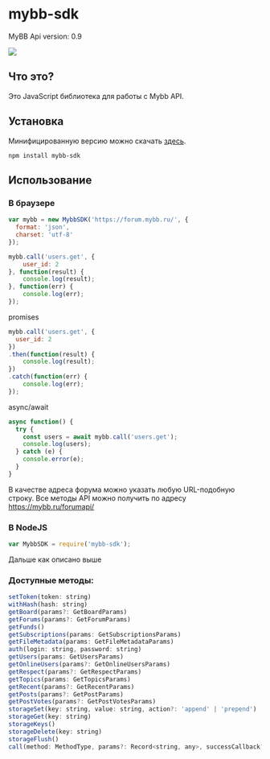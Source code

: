 mybb-sdk
===========

MyBB Api version: 0.9

[![](https://data.jsdelivr.com/v1/package/npm/@quadrosystems/mybb-sdk/badge?style=rounded)](https://www.jsdelivr.com/package/npm/@quadrosystems/mybb-sdk)

## Что это?
Это JavaScript библиотека для работы с Mybb API.

## Установка

Минифицированную версию можно скачать [здесь](https://www.jsdelivr.com/package/npm/@quadrosystems/mybb-sdk).

```
npm install mybb-sdk
```

## Использование

### В браузере

```javascript
var mybb = new MybbSDK('https://forum.mybb.ru/', {
  format: 'json',
  charset: 'utf-8'
});
```

```javascript
mybb.call('users.get', {
    user_id: 2
}, function(result) {
    console.log(result);
}, function(err) {
    console.log(err);
});
```

promises
```javascript
mybb.call('users.get', {
  user_id: 2
})
.then(function(result) {
    console.log(result);
})
.catch(function(err) {
    console.log(err);
});
```

async/await
```javascript
async function() {
  try {
    const users = await mybb.call('users.get');
    console.log(users);
  } catch (e) {
    console.error(e);
  }
}
```
В качестве адреса форума можно указать любую URL-подобную строку. Все методы API можно получить по адресу https://mybb.ru/forumapi/

### В NodeJS
```javascript
var MybbSDK = require('mybb-sdk');
```
Дальше как описано выше


### Доступные методы:
```javascript
setToken(token: string)
withHash(hash: string)
getBoard(params?: GetBoardParams)
getForums(params?: GetForumParams)
getFunds()
getSubscriptions(params: GetSubscriptionsParams)
getFileMetadata(params: GetFileMetadataParams)
auth(login: string, password: string)
getUsers(params: GetUsersParams)
getOnlineUsers(params?: GetOnlineUsersParams)
getRespect(params?: GetRespectParams)
getTopics(params: GetTopicsParams)
getRecent(params?: GetRecentParams)
getPosts(params?: GetPostParams)
getPostVotes(params?: GetPostVotesParams)
storageSet(key: string, value: string, action?: 'append' | 'prepend')
storageGet(key: string)
storageKeys()
storageDelete(key: string)
storageFlush()
call(method: MethodType, params?: Record<string, any>, successCallback?: (response: any) => ({}), errorCallback?: (error: any) => ({}))
```

